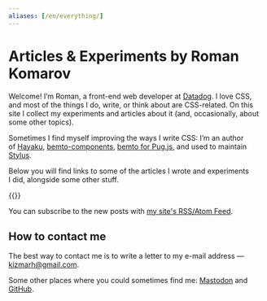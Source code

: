 ```yaml
---
aliases: [/en/everything/]
---
```


# **Articles & Experiments** by <span style="--view-name: full-name">Roman Komarov</span>

Welcome! I’m Roman, a front-end web developer at [Datadog](https://www.datadoghq.com/). I love CSS, and most of the things I do, write, or think about are CSS-related. On this site I collect my experiments and articles about it (and, occasionally, about some other topics).

Sometimes I find myself improving the ways I write CSS: I’m an author of [Hayaku](https://github.com/hayaku/hayaku/), [bemto-components](https://github.com/bemto/bemto-components), [bemto for Pug.js](https://github.com/kizu/bemto/), and used to maintain [Stylus](https://github.com/stylus/stylus/).

Below you will find links to some of the articles I wrote and experiments I did, alongside some other stuff.

{{<ArticleList>}}

You can subscribe to the new posts with [my site's RSS/Atom Feed](https://feeds.feedburner.com/kizuruen).

## How to contact me

The best way to contact me is to write a letter to my e-mail address — [kizmarh@gmail.com](mailto:kizmarh@gmail.com).

Some other places where you could sometimes find me: [Mastodon](https://front-end.social/@kizu "{:rel='me'}") and [GitHub](gh:kizu "{:rel='me'}").
